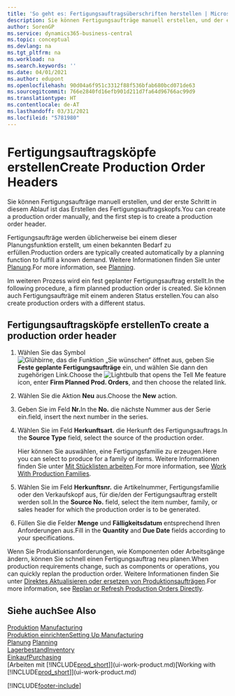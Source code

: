 ```yaml
---
title: 'So geht es: Fertigungsauftragsüberschriften herstellen | Microsoft Docs'
description: Sie können Fertigungsaufträge manuell erstellen, und der erste Schritt in diesem Ablauf ist das Erstellen des Fertigungsauftragskopfs.
author: SorenGP
ms.service: dynamics365-business-central
ms.topic: conceptual
ms.devlang: na
ms.tgt_pltfrm: na
ms.workload: na
ms.search.keywords: ''
ms.date: 04/01/2021
ms.author: edupont
ms.openlocfilehash: 90d04a6f951c3312f88f536bfab680bcd071de63
ms.sourcegitcommit: 766e2840fd16efb901d211d7fa64d96766ac99d9
ms.translationtype: HT
ms.contentlocale: de-AT
ms.lasthandoff: 03/31/2021
ms.locfileid: "5781980"
---
```

# <a name="create-production-order-headers"></a><span data-ttu-id="c4db1-103">Fertigungsauftragsköpfe erstellen</span><span class="sxs-lookup"><span data-stu-id="c4db1-103">Create Production Order Headers</span></span>
<span data-ttu-id="c4db1-104">Sie können Fertigungsaufträge manuell erstellen, und der erste Schritt in diesem Ablauf ist das Erstellen des Fertigungsauftragskopfs.</span><span class="sxs-lookup"><span data-stu-id="c4db1-104">You can create a production order manually, and the first step is to create a production order header.</span></span>

<span data-ttu-id="c4db1-105">Fertigungsaufträge werden üblicherweise bei einem dieser Planungsfunktion erstellt, um einen bekannten Bedarf zu erfüllen.</span><span class="sxs-lookup"><span data-stu-id="c4db1-105">Production orders are typically created automatically by a planning function to fulfill a known demand.</span></span> <span data-ttu-id="c4db1-106">Weitere Informationen finden Sie unter [Planung](production-planning.md).</span><span class="sxs-lookup"><span data-stu-id="c4db1-106">For more information, see [Planning](production-planning.md).</span></span>   

<span data-ttu-id="c4db1-107">Im weiteren Prozess wird ein fest geplanter Fertigungsauftrag erstellt.</span><span class="sxs-lookup"><span data-stu-id="c4db1-107">In the following procedure, a firm planned production order is created.</span></span> <span data-ttu-id="c4db1-108">Sie können auch Fertigungsaufträge mit einem anderen Status erstellen.</span><span class="sxs-lookup"><span data-stu-id="c4db1-108">You can also create production orders with a different status.</span></span>  

## <a name="to-create-a-production-order-header"></a><span data-ttu-id="c4db1-109">Fertigungsauftragsköpfe erstellen</span><span class="sxs-lookup"><span data-stu-id="c4db1-109">To create a production order header</span></span>  
1.  <span data-ttu-id="c4db1-110">Wählen Sie das Symbol ![Glühbirne, das die Funktion „Sie wünschen“ öffnet](media/ui-search/search_small.png "Tell Me-Funktion") aus, geben Sie **Feste geplante Fertigungsaufträge** ein, und wählen Sie dann den zugehörigen Link.</span><span class="sxs-lookup"><span data-stu-id="c4db1-110">Choose the ![Lightbulb that opens the Tell Me feature](media/ui-search/search_small.png "Tell me what you want to do") icon, enter **Firm Planned Prod. Orders**, and then choose the related link.</span></span>  
2.  <span data-ttu-id="c4db1-111">Wählen Sie die Aktion **Neu** aus.</span><span class="sxs-lookup"><span data-stu-id="c4db1-111">Choose the **New** action.</span></span>  
3.  <span data-ttu-id="c4db1-112">Geben Sie im Feld **Nr.**</span><span class="sxs-lookup"><span data-stu-id="c4db1-112">In the **No.**</span></span> <span data-ttu-id="c4db1-113">die nächste Nummer aus der Serie ein.</span><span class="sxs-lookup"><span data-stu-id="c4db1-113">field, insert the next number in the series.</span></span>  
4.  <span data-ttu-id="c4db1-114">Wählen Sie im Feld **Herkunftsart.** die Herkunft des Fertigungsauftrags.</span><span class="sxs-lookup"><span data-stu-id="c4db1-114">In the **Source Type** field, select the source of the production order.</span></span>

    <span data-ttu-id="c4db1-115">Hier können Sie auswählen, eine Fertigungsfamilie zu erzeugen.</span><span class="sxs-lookup"><span data-stu-id="c4db1-115">Here you can select to produce for a family of items.</span></span> <span data-ttu-id="c4db1-116">Weitere Informationen finden Sie unter [Mit Stücklisten arbeiten](production-how-work-family.md).</span><span class="sxs-lookup"><span data-stu-id="c4db1-116">For more information, see [Work With Production Families](production-how-work-family.md).</span></span>
5.  <span data-ttu-id="c4db1-117">Wählen Sie im Feld **Herkunftsnr.** die Artikelnummer, Fertigungsfamilie oder den Verkaufskopf aus, für die/den der Fertigungsauftrag erstellt werden soll.</span><span class="sxs-lookup"><span data-stu-id="c4db1-117">In the **Source No.** field, select the item number, family, or sales header for which the production order is to be generated.</span></span>  
6.  <span data-ttu-id="c4db1-118">Füllen Sie die Felder **Menge** und **Fälligkeitsdatum** entsprechend Ihren Anforderungen aus.</span><span class="sxs-lookup"><span data-stu-id="c4db1-118">Fill in the **Quantity** and **Due Date** fields according to your specifications.</span></span>  

<span data-ttu-id="c4db1-119">Wenn Sie Produktionsanforderungen, wie Komponenten oder Arbeitsgänge ändern, können Sie schnell  einen Fertigungsauftrag neu planen.</span><span class="sxs-lookup"><span data-stu-id="c4db1-119">When production requirements change, such as components or operations, you can quickly replan the production order.</span></span> <span data-ttu-id="c4db1-120">Weitere Informationen finden Sie unter [Direktes Aktualisieren oder ersetzen von Produktionsaufträgen](production-how-to-replan-refresh-production-orders.md).</span><span class="sxs-lookup"><span data-stu-id="c4db1-120">For more information, see [Replan or Refresh Production Orders Directly](production-how-to-replan-refresh-production-orders.md).</span></span> 

## <a name="see-also"></a><span data-ttu-id="c4db1-121">Siehe auch</span><span class="sxs-lookup"><span data-stu-id="c4db1-121">See Also</span></span>  
<span data-ttu-id="c4db1-122">[Produktion](production-manage-manufacturing.md)  </span><span class="sxs-lookup"><span data-stu-id="c4db1-122">[Manufacturing](production-manage-manufacturing.md)  </span></span>  
[<span data-ttu-id="c4db1-123">Produktion einrichten</span><span class="sxs-lookup"><span data-stu-id="c4db1-123">Setting Up Manufacturing</span></span>](production-configure-production-processes.md)  
<span data-ttu-id="c4db1-124">[Planung](production-planning.md)    </span><span class="sxs-lookup"><span data-stu-id="c4db1-124">[Planning](production-planning.md)    </span></span>  
[<span data-ttu-id="c4db1-125">Lagerbestand</span><span class="sxs-lookup"><span data-stu-id="c4db1-125">Inventory</span></span>](inventory-manage-inventory.md)  
[<span data-ttu-id="c4db1-126">Einkauf</span><span class="sxs-lookup"><span data-stu-id="c4db1-126">Purchasing</span></span>](purchasing-manage-purchasing.md)  
<span data-ttu-id="c4db1-127">[Arbeiten mit [!INCLUDE[prod_short](includes/prod_short.md)]](ui-work-product.md)</span><span class="sxs-lookup"><span data-stu-id="c4db1-127">[Working with [!INCLUDE[prod_short](includes/prod_short.md)]](ui-work-product.md)</span></span>


[!INCLUDE[footer-include](includes/footer-banner.md)]